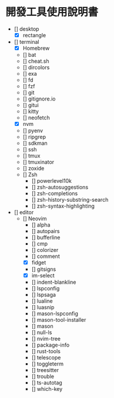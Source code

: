 # 開發工具使用說明書

* [] desktop
  * [x] rectangle
* [] terminal
  * [x] Homebrew
  * [] bat
  * [] cheat.sh
  * [] dircolors
  * [] exa
  * [] fd
  * [] fzf
  * [] git
  * [] gitignore.io
  * [] gitui
  * [] kitty
  * [] neofetch
  * [x] nvm
  * [] pyenv
  * [] ripgrep
  * [] sdkman
  * [] ssh
  * [] tmux
  * [] tmuxinator
  * [] zoxide
  * [] Zsh
    * [] powerlevel10k
    * [] zsh-autosuggestions
    * [] zsh-completions
    * [] zsh-history-substring-search
    * [] zsh-syntax-highlighting
* [] editor
  * [] Neovim
    * [] alpha
    * [] autopairs
    * [] bufferline
    * [] cmp
    * [] colorizer
    * [] comment
    * [x] fidget
    * [] gitsigns
    * [x] im-select
    * [] indent-blankline
    * [] lspconfig
    * [] lspsaga
    * [] lualine
    * [] luasnip
    * [] mason-lspconfig
    * [] mason-tool-installer
    * [] mason
    * [] null-ls
    * [] nvim-tree
    * [] package-info
    * [] rust-tools
    * [] telescope
    * [] toggleterm
    * [] treesitter
    * [] trouble
    * [] ts-autotag
    * [] which-key
